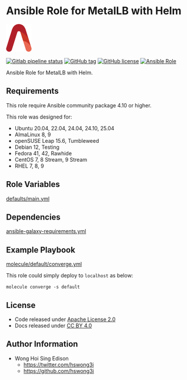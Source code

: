 # Ansible Role for MetalLB with Helm

<a href="https://alvistack.com" title="AlviStack" target="_blank"><img src="/alvistack.svg" height="75" alt="AlviStack"></a>

[![Gitlab pipeline status](https://img.shields.io/gitlab/pipeline/alvistack/ansible-role-helm_metallb/master)](https://gitlab.com/alvistack/ansible-role-helm_metallb/-/pipelines)
[![GitHub tag](https://img.shields.io/github/tag/alvistack/ansible-role-helm_metallb.svg)](https://github.com/alvistack/ansible-role-helm_metallb/tags)
[![GitHub license](https://img.shields.io/github/license/alvistack/ansible-role-helm_metallb.svg)](https://github.com/alvistack/ansible-role-helm_metallb/blob/master/LICENSE)
[![Ansible Role](https://img.shields.io/badge/galaxy-alvistack.helm_metallb-blue.svg)](https://galaxy.ansible.com/alvistack/helm_metallb)

Ansible Role for MetalLB with Helm.

## Requirements

This role require Ansible community package 4.10 or higher.

This role was designed for:

- Ubuntu 20.04, 22.04, 24.04, 24.10, 25.04
- AlmaLinux 8, 9
- openSUSE Leap 15.6, Tumbleweed
- Debian 12, Testing
- Fedora 41, 42, Rawhide
- CentOS 7, 8 Stream, 9 Stream
- RHEL 7, 8, 9

## Role Variables

[defaults/main.yml](defaults/main.yml)

## Dependencies

[ansible-galaxy-requirements.yml](ansible-galaxy-requirements.yml)

## Example Playbook

[molecule/default/converge.yml](molecule/default/converge.yml)

This role could simply deploy to `localhost` as below:

    molecule converge -s default

## License

- Code released under [Apache License 2.0](LICENSE)
- Docs released under [CC BY 4.0](http://creativecommons.org/licenses/by/4.0/)

## Author Information

- Wong Hoi Sing Edison
  - <https://twitter.com/hswong3i>
  - <https://github.com/hswong3i>
